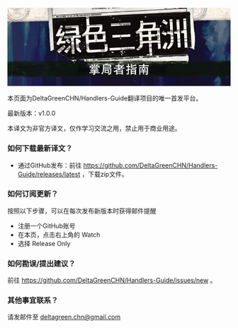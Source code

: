 ![DGHG Logo](/banner.jpg)

本页面为DeltaGreenCHN/Handlers-Guide翻译项目的唯一首发平台。

最新版本：v1.0.0

本译文为非官方译文，仅作学习交流之用，禁止用于商业用途。

### 如何下载最新译文？

- 通过GitHub发布：前往 https://github.com/DeltaGreenCHN/Handlers-Guide/releases/latest ，下载zip文件。

### 如何订阅更新？

按照以下步骤，可以在每次发布新版本时获得邮件提醒

* 注册一个GitHub账号
* 在本页，点击右上角的 Watch
* 选择 Release Only

### 如何勘误/提出建议？

前往 https://github.com/DeltaGreenCHN/Handlers-Guide/issues/new 。

### 其他事宜联系？

请发邮件至 deltagreen.chn@gmail.com
